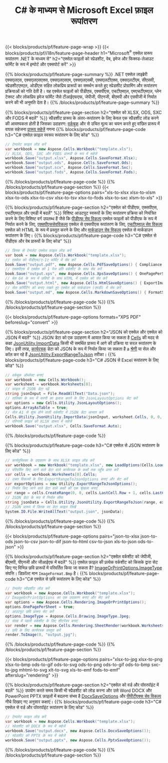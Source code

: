﻿---
title: C# के माध्यम से Microsoft Excel फ़ाइल रूपांतरण 
url: /hi/net/conversion/
description: एक्सेल एक्सएलएस, एक्सएलएसएक्स, ओडीएस, सीएसवी को पीडीएफ, एक्सपीएस, एचटीएमएल, जेपीईजी, एचटीएमएल और कई अन्य लोकप्रिय प्रारूपों को C# कोड की कुछ पंक्तियों के साथ कनवर्ट करें।
---
{{< blocks/products/pf/feature-page-wrap >}}
{{< blocks/products/pf/i18n/feature-page-header h1="Microsoft<sup>&reg;</sup> एक्सेल प्रारूप रूपांतरण .NET के माध्यम से" h2="एक्सेल फाइलों को स्प्रेडशीट, वेब, इमेज और फिक्स्ड-लेआउट फॉर्मेट के रूप में इम्पोर्ट और एक्सपोर्ट करें" >}}

{{% blocks/products/pf/feature-page-summary %}}
.NET एक्सेल लाइब्रेरी एक्सएलएस, एक्सएलएसएक्स, एक्सएलएसएम, एक्सएलएसबी, एक्सएलटीएक्स, एक्सएलटीएम, सीएसवी, स्प्रेडशीटएमएल, ओडीएस सहित लोकप्रिय प्रारूपों का समर्थन करते हुए स्प्रेडशीट प्रोग्रामिंग और रूपांतरण प्रक्रियाओं को गति देती है। यह एक्सेल फाइलों को पीडीएफ, एक्सपीएस, एचटीएमएल, एमएचटीएमएल, प्लेन टेक्स्ट और लोकप्रिय इमेज फॉर्मेट जैसे टीआईएफएफ, जेपीजी, पीएनजी, बीएमपी और एसवीजी में निर्यात करने की भी अनुमति देता है।
{{% /blocks/products/pf/feature-page-summary %}}

{{% blocks/products/pf/feature-page-section h2="एक्सेल को XLSX, ODS, SXC और FODS में बदलें" %}}
स्प्रैडशीट प्रारूप के अंतर-रूपांतरण के लिए केवल एक स्प्रैडशीट लोड करने की आवश्यकता होती है जिसका उदाहरण: [वर्कबुक](https://reference.aspose.com/cells/net/aspose.cells/workbook) और से उचित मूल्य का चयन करते हुए वांछित प्रारूप में वापस सहेजना [प्रारूप सहेजें](https://reference.aspose.com/cells/net/aspose.cells/saveformat) गणना
{{% blocks/products/pf/feature-page-code h3="C# एक्सेल फ़ाइल स्वरूप रूपांतरण के लिए कोड" %}}

```cs
// टेम्पलेट फ़ाइल लोड करें
var workbook = new Aspose.Cells.Workbook("template.xls");
// XLSX, ODS, SXC और FODS प्रारूपों के रूप में सहेजें
workbook.Save("output.xlsx", Aspose.Cells.SaveFormat.Xlsx);
workbook.Save("output.ods", Aspose.Cells.SaveFormat.Ods);
workbook.Save("output.scx", Aspose.Cells.SaveFormat.Sxc);
workbook.Save("output.fods", Aspose.Cells.SaveFormat.Fods);

```
{{% /blocks/products/pf/feature-page-code %}}
{{% /blocks/products/pf/feature-page-section %}}
{{< blocks/products/pf/feature-page-options pairs="xls-to-xlsx xlsx-to-xlsm xlsx-to-ods xlsx-to-csv xlsx-to-tsv xlsx-to-fods xlsx-to-sxc xlsm-to-xls" >}}


{{% blocks/products/pf/feature-page-section h2="एक्सेल को पीडीएफ, एक्सपीएस, एचटीएमएल और एमडी में बदलें" %}}
विशिष्ट आउटपुट स्वरूपों के लिए रूपांतरण प्रक्रिया को नियंत्रित करने के लिए विशिष्ट वर्ग उपलब्ध हैं जैसे कि [पीडीएफ सेव विकल्प](https://reference.aspose.com/cells/net/aspose.cells/pdfsaveoptions) एक्सेल फाइलों को पीडीएफ के रूप में निर्यात करने के लिए, [एक्सपीएससेवविकल्प](https://reference.aspose.com/cells/net/aspose.cells/xpssaveoptions) एक्सेल से एक्सपीएस रूपांतरण के लिए, [एचटीएमएल सेव विकल्प](https://reference.aspose.com/cells/net/aspose.cells/htmlsaveoptions) एक्सेल को HTML के रूप में प्रस्तुत करने के लिए और [मार्कडाउन सेव विकल्प](https://reference.aspose.com/cells/net/aspose.cells/markdownsaveoptions) एक्सेल से मार्कडाउन रूपांतरण के लिए। 
{{% blocks/products/pf/feature-page-code h3="C# एक्सेल से पीडीएफ और वेब प्रारूपों के लिए कोड" %}}

```cs
// डिस्क से टेम्पलेट एक्सेल फ़ाइल लोड करें
var book = new Aspose.Cells.Workbook("template.xlsx");
// एक्सेल को पीडीएफ/ए-1ए फॉर्मेट में सेव करें
book.Save("output.pdf", new Aspose.Cells.PdfSaveOptions() { Compliance = PdfComplianceVersion.PdfA1a });
// एक्सपीएस में एक्सेल को 1 पेज प्रति वर्कशीट के साथ सेव करें
book.Save("output.xps", new Aspose.Cells.XpsSaveOptions() { OnePagePerSheet = true });
// बेस 64 के रूप में छवियों के साथ HTML में एक्सेल को सेव करें
book.Save("output.html", new Aspose.Cells.HtmlSaveOptions() { ExportImagesAsBase64 = true });
// सेल फ़ॉर्मेटिंग को बनाए रखते हुए एक्सेल को मार्कडाउन (एमडी) में सेव करें
book.Save("output.md", new Aspose.Cells.MarkdownSaveOptions() { FormatStrategy = Cells.CellValueFormatStrategy.CellStyle });

```
{{% /blocks/products/pf/feature-page-code %}}
{{% /blocks/products/pf/feature-page-section %}}

{{< blocks/products/pf/feature-page-options formats="XPS PDF" beforeslug="convert" >}}

{{% blocks/products/pf/feature-page-section h2="JSON को एक्सेल और एक्सेल को JSON में बदलें" %}}
JSON डेटा को एक उदाहरण में आयात किया जा सकता है [Cells](https://reference.aspose.com/cells/net/aspose.cells/cells) की मदद से कक्षा [JsonUtility.ImportData](https://reference.aspose.com/cells/net/aspose.cells.utility/jsonutility/methods/importdata) किसी भी समर्थित प्रारूप में आगे की प्रक्रिया या सरल रूपांतरण के लिए। इसी तरह, [कार्यपत्रक](https://reference.aspose.com/cells/net/aspose.cells/worksheet) डेटा को JSON के रूप में निर्यात किया जा सकता है a [श्रेणी](https://reference.aspose.com/cells/net/aspose.cells/range) या सेल और कॉल कर रहे हैं [JsonUtility.ExportRangeToJson](https://reference.aspose.com/cells/net/aspose.cells.utility/jsonutility/methods/exportrangetojson) तरीका।
{{% blocks/products/pf/feature-page-code h3="C# JSON से Excel रूपांतरण के लिए कोड" %}}
```cs
// वर्कबुक ऑब्जेक्ट बनाएं
var workbook = new Cells.Workbook();
var worksheet = workbook.Worksheets[0];
// फ़ाइल से JSON डेटा पढ़ें
string jsonInput = File.ReadAllText("Data.json");
// तालिका के रूप में सरणी का इलाज करने के लिए JsonLayoutOptions सेट करें
var options = new Cells.Utility.JsonLayoutOptions();
options.ArrayAsTable = true;
// सेल A1 से शुरू होने वाली वर्कशीट में JSON डेटा आयात करें
Cells.Utility.JsonUtility.ImportData(jsonInput, worksheet.Cells, 0, 0, options);
// परिणामी फ़ाइल को XLSX प्रारूप में सहेजें
workbook.Save("output.xlsx", Cells.SaveFormat.Auto); 

```
{{% /blocks/products/pf/feature-page-code %}}

{{% blocks/products/pf/feature-page-code h3="C# एक्सेल से JSON रूपांतरण के लिए कोड" %}}
```cs
// कार्यपुस्तिका के उदाहरण के साथ XLSX फ़ाइल लोड करें
var workbook = new Workbook("template.xlsx", new LoadOptions(Cells.LoadFormat.Auto));
// परिवर्तित किए जाने वाले डेटा वाले कार्यपत्रक के कक्षों तक पहुँच प्राप्त करें
var cells = workbook.Worksheets[0].Cells;
// उन्नत विकल्पों के लिए ExportRangeToJsonOptions बनाएं और सेट करें
var exportOptions = new Utility.ExportRangeToJsonOptions();
// निर्यात किए जाने वाले डेटा वाले कक्षों की एक श्रृंखला बनाएं
var range = cells.CreateRange(0, 0, cells.LastCell.Row + 1, cells.LastCell.Column + 1);
// JSON डेटा के रूप में निर्यात सीमा
string jsonData = Cells.Utility.JsonUtility.ExportRangeToJson(range, exportOptions);
// JSON प्रारूप में डिस्क पर डेटा फ़ाइल लिखें
System.IO.File.WriteAllText("output.json", jsonData); 

```
{{% /blocks/products/pf/feature-page-code %}}
{{% /blocks/products/pf/feature-page-section %}}

{{< blocks/products/pf/feature-page-options pairs="json-to-xlsx json-to-ods json-to-csv json-to-dif json-to-html csv-to-json xls-to-json ods-to-json" >}}

{{% blocks/products/pf/feature-page-section h2="एक्सेल वर्कशीट को जेपीजी, बीएमपी, पीएनजी और जीआईएफ में बदलें" %}}
एक्सेल फ़ाइल की प्रत्येक वर्कशीट को किसके द्वारा सेट किए गए विभिन्न छवि प्रारूपों में परिवर्तित किया जा सकता है? [ImageOrPrintOptions.ImageType](https://reference.aspose.com/cells/net/aspose.cells.rendering/imageorprintoptions/properties/imagetype) संपत्ति। डिफ़ॉल्ट मान `ImageFormat.Bmp` है।
{{% blocks/products/pf/feature-page-code h3="C# एक्सेल से छवि रूपांतरण के लिए कोड" %}}
```cs
// टेम्पलेट स्प्रैडशीट लोड करें
var workbook = new Aspose.Cells.Workbook("template.xlsx");
// ImageOrPrintOptions का एक उदाहरण बनाएं और सेट करें
var options = new Aspose.Cells.Rendering.ImageOrPrintOptions();
options.OnePagePerSheet = true;
// आउटपुट छवि प्रारूप सेट करें
options.ImageType = Aspose.Cells.Drawing.ImageType.Jpeg;
// संग्रह में पहली वर्कशीट के लिए शीटरेंडर बनाएं
var render = new Aspose.Cells.Rendering.SheetRender(workbook.Worksheets[0], options);
// छवि के लिए कार्यपत्रक प्रस्तुत करें
render.ToImage(0, "output.jpg");

```
{{% /blocks/products/pf/feature-page-code %}}
{{% /blocks/products/pf/feature-page-section %}}

{{< blocks/products/pf/feature-page-options pairs="xlsx-to-jpg xlsx-to-png xlsx-to-bmp ods-to-gif ods-to-svg ods-to-png ods-to-gif ods-to-bmp sxc-to-jpg mhtml-to-svg xlt-to-svg xls-to-emf fods-to-emf" afterslug="rendering" >}}

{{% blocks/products/pf/feature-page-section h2="एक्सेल को वर्ड और पॉवरपॉइंट में बदलें" %}}
उपयोग करते समय किसी भी स्प्रैडशीट को लोड करना और उसे Word DOCX और PowerPoint PPTX फ़ाइलों में बदलना संभव है [DocxSaveOptions](https://reference.aspose.com/cells/net/aspose.cells/docxsaveoptions) और [पीपीटीएक्स सेव विकल्प](https://reference.aspose.com/cells/net/aspose.cells/pptxsaveoptions) नीचे दिखाए गए अनुसार कक्षाएं।
{{% blocks/products/pf/feature-page-code h3="C# एक्सेल से वर्ड और पॉवरपॉइंट रूपांतरण के लिए कोड" %}}
```cs
// टेम्पलेट फ़ाइल लोड करें
var workbook = new Aspose.Cells.Workbook("template.xlsx");
// स्प्रेडशीट को DOCX के रूप में सहेजें
workbook.Save("output.docx", new Aspose.Cells.DocxSaveOptions());
// स्प्रेडशीट को PPTX के रूप में सहेजें
workbook.Save("output.pptx", new Aspose.Cells.PptxSaveOptions());

```
{{% /blocks/products/pf/feature-page-code %}}
{{% /blocks/products/pf/feature-page-section %}}